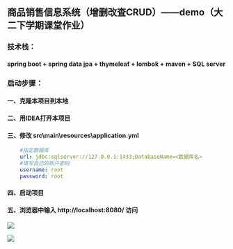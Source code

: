 ## 商品销售信息系统（增删改查CRUD）——demo（大二下学期课堂作业）
### 技术栈：
#### spring boot + spring data jpa + thymeleaf + lombok + maven + SQL server
### 启动步骤：
#### 一、克隆本项目到本地
#### 二、用IDEA打开本项目
#### 三、修改 src\main\resources\application.yml
```yaml
    #指定数据库
    url: jdbc:sqlserver://127.0.0.1:1433;DatabaseName=<数据库名>
    #填写自己的账户密码
    username: root
    password: root
```

#### 四、启动项目
#### 五、浏览器中输入 http://localhost:8080/ 访问

![](https://t1.picb.cc/uploads/2020/05/24/koEQbJ.png)

![](https://t1.picb.cc/uploads/2020/05/24/koKv6g.png)
